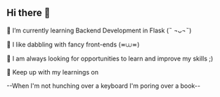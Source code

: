 ## Hi there 👋



🌱 I’m currently learning Backend Development in Flask (˵ ¬ᴗ¬˵)

💬 I like dabbling with fancy front-ends (≖⩊≖)

💬 I am always looking for opportunities to learn and improve my skills ;)

💬 Keep up with my learnings on 

--When I'm not hunching over a keyboard I'm poring over a book-- 

<!--
**i-am-meghana/i-am-meghana** is a ✨ _special_ ✨ repository because its `README.md` (this file) appears on your GitHub profile.

Here are some ideas to get you started:

- 🔭 I’m currently working on ...
- 🌱 I’m currently learning ...
- 👯 I’m looking to collaborate on ...
- 🤔 I’m looking for help with ...
- 💬 Ask me about ...
- 📫 How to reach me: ...
- 😄 Pronouns: ...
- ⚡ Fun fact: ...
-->
